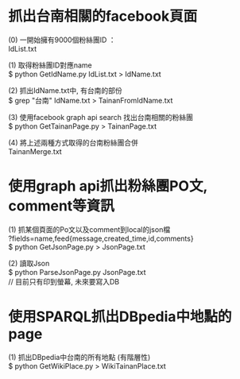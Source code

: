 # 抓出台南相關的facebook頁面
(0) 一開始擁有9000個粉絲團ID ： 
<br>IdList.txt

(1) 取得粉絲團ID對應name
<br>$ python GetIdName.py IdList.txt > IdName.txt

(2) 抓出IdName.txt中, 有台南的部份
<br>$ grep "台南" IdName.txt > TainanFromIdName.txt

(3) 使用facebook graph api search 找出台南相關的粉絲團
<br> $ python GetTainanPage.py > TainanPage.txt

(4) 將上述兩種方式取得的台南粉絲團合併
<br> TainanMerge.txt

# 使用graph api抓出粉絲團PO文, comment等資訊
(1) 抓某個頁面的Po文以及comment到local的json檔
<br> ?fields=name,feed{message,created_time,id,comments}
<br> $ python GetJsonPage.py > JsonPage.txt

(2) 讀取Json
<br> $ python ParseJsonPage.py JsonPage.txt
<br> // 目前只有印到螢幕, 未來要寫入DB

# 使用SPARQL抓出DBpedia中地點的page
(1) 抓出DBpedia中台南的所有地點 (有階層性)
<br> $ python GetWikiPlace.py > WikiTainanPlace.txt
